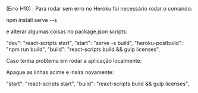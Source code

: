 (Erro H10) : Para rodar sem erro no Heroku foi necessário rodar o comando:

npm install serve --s

e alterar algumas coisas no package.json scripts:

"dev": "react-scripts start",
"start": "serve -s build",
"heroku-postbuild": "npm run build",
"build": "react-scripts build && gulp licenses",

Caso tenha problema em rodar a aplicação localmente:

Apague as linhas acime e insira novamente:

"start": "react-scripts start",
"build": "react-scripts build && gulp licenses",